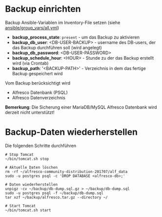 # Backup einrichten

Backup Ansible-Variablen im Inventory-File setzen (siehe [ansible/group_vars/all.yml](ansible/group_vars/all.yml))

* **backup_process_state**: `present` - um das Backup zu aktivieren
* **backup_db_user**: \<DB-USER-BACKUP\> - username des DB-users, der das Backup durchführen soll (wird angelegt) 
* **backup_db_password**: \<DB-USER-PASSWORD\>
* **backup_schedule_hour**: \<HOUR\> - Stunde zu der das Backup erstellt wird (via Crontab)
* **backup_path**: '\<BACKUP-PATH\>' - Verzeichnis in dem das fertige Backup gespeichert wird

Vom Backup berücksichtigt wird
* Alfresco Datenbank (PSQL)
* Alfresco Datenverzeichnis

**Bemerkung**: Die Sicherung einer MariaDB/MySQL Alfresco Datenbank wird derzeit nicht unterstützt!

# Backup-Daten wiederherstellen
Die folgenden Schritte durchführen

```
# Stop Tomcat
~/bin/tomcat.sh stop
```

```
# Aktuelle Daten löschen
rm -rf ~/alfresco-community-distribution-201707/alf_data
sudo -u postgres psql -c 'DROP DATABASE <alfresco-db>;'
```

```
# Daten wiederherstellen
unpigz -cv ~/backup/db-dump.sql.gz > ~/backup/db-dump.sql
sudo -u postgres psql -f ~/backup/db-dump.sql
tar xzf ~/backup/alfresco.tar.gz --directory ~/
```

```
# Start Tomcat
~/bin/tomcat.sh start
```
